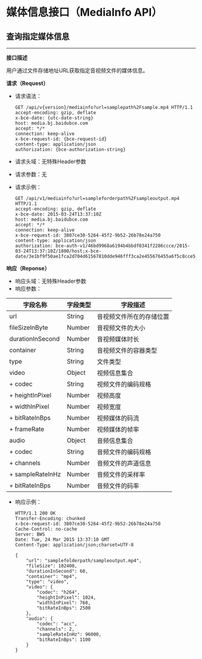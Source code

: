# 媒体信息接口（MediaInfo API）

## 查询指定媒体信息

---

**接口描述**

用户通过文件存储地址URL获取指定音视频文件的媒体信息。

**请求（Request）**

* 请求语法：

  ```
  GET /api/v{version}/mediainfo?url=samplepath%2Fsample.mp4 HTTP/1.1
  accept-encoding: gzip, deflate
  x-bce-date: {utc-date-string}
  host: media.bj.baidubce.com
  accept: */*
  connection: keep-alive
  x-bce-request-id: {bce-request-id}
  content-type: application/json
  authorization: {bce-authorization-string}
  ```

* 请求头域：无特殊Header参数

* 请求参数：无

* 请求示例：

  ```
  GET /api/v1/mediainfo?url=sampleforderpath%2Fsampleoutput.mp4 HTTP/1.1
  accept-encoding: gzip, deflate
  x-bce-date: 2015-03-24T13:37:10Z
  host: media.bj.baidubce.com
  accept: */*
  connection: keep-alive
  x-bce-request-id: 3807ce30-5264-45f2-9b52-26b78e24a750
  content-type: application/json
  authorization: bce-auth-v1/46bd9968a6194b4bbdf0341f2286ccce/2015-03-24T13:37:10Z/1800/host;x-bce-date/3e1bf9f50ae1fca2d704d61567810dde946fff3ca2e455676455a6f5c8cce596
  ```


**响应（Reponse）**

* 响应头域：无特殊Header参数
* 响应参数：

| **字段名称** | **字段类型** | **字段描述** |
| --- | --- | --- |
| url | String | 音视频文件所在的存储位置 |
| fileSizeInByte | Number | 音视频文件的大小 |
| durationInSecond | Number | 音视频媒体时长 |
| container | String | 音视频文件的容器类型 |
| type | String | 文件类型 |
| video | Object | 视频信息集合 |
| + codec | String | 视频文件的编码规格 |
| + heightInPixel | Number | 视频高度 |
| + widthInPixel | Number | 视频宽度 |
| + bitRateInBps | Number | 视频媒体的码流 |
| + frameRate | Number | 视频媒体的帧率 |
| audio | Object | 音频信息集合 |
| + codec | String | 音频文件的编码规格 |
| + channels | Number | 音频文件的声道信息 |
| + sampleRateInHz | Number | 音频文件的采样率 |
| + bitRateInBps | Number | 音频文件的码率 |

* 响应示例：

  ```
  HTTP/1.1 200 OK
  Transfer-Encoding: chunked
  x-bce-request-id: 3807ce30-5264-45f2-9b52-26b78e24a750
  Cache-Control: no-cache
  Server: BWS
  Date: Tue, 24 Mar 2015 13:37:10 GMT
  Content-Type: application/json;charset=UTF-8

  {
      "url": "samplefolderpath/sampleoutput.mp4",
      "fileSize": 102400,
      "durationInSecond": 60,
      "container": "mp4",
      "type": "video",
      "video": {
          "codec": "h264",
          "heightInPixel": 1024,
          "widthInPixel": 768,
          "bitRateInBps": 2500
      },
      "audio": {
          "codec": "acc",
          "channels": 2,
          "sampleRateInHz": 96000,
          "bitRateInBps": 1100
      }
  }
  ```



